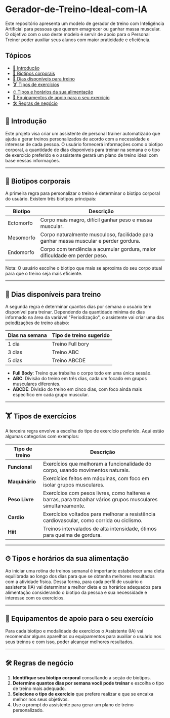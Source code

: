 # Gerador-de-Treino-Ideal-com-IA
Este repositório apresenta um modelo de gerador de treino com Inteligência Artificial para pessoas que querem emagrecer ou ganhar massa muscular. O objetivo com o uso deste modelo é servir de apoio para o Personal Treiner poder auxiliar seus alunos com maior praticidade e eficiência.

## Tópicos
- [📝 Introdução](#-Introdução)
- [💪 Biotipos corporais](#-Biotipos-corporais)
- [📅 Dias disponíveis para treino](#-Dias-disponíveis-para-treino)
- [🏋️ Tipos de exercícios](#-Tipos-de-exercícios)
- [⏱ Tipos e horários da sua alimentação](#-Tipos-e-horários-da-sua-alimentação)
- [📌 Equipamentos de apoio para o seu exercício](#-Materiaal-de-apoio-para-o-seu-tipo-físico)
- [🛠️ Regras de negócio](#-Regras-de-negócio)


## 📝 Introdução
Este projeto visa criar um assistente de personal trainer automatizado que ajuda a gerar treinos personalizados de acordo com a necessidade e interesse de cada pessoa. O usuário fornecerá informações como o biotipo corporal, a quantidade de dias disponíveis para treinar na semana e o tipo de exercício preferido e o assistente gerará um plano de treino ideal com base nessas informações.

---

## 💪 Biotipos corporais
A primeira regra para personalizar o treino é determinar o biotipo corporal do usuário. Existem três biotipos principais:

| **Biotipo** | **Descrição**                                                                         |
| ----------- | ------------------------------------------------------------------------------------- |
| Ectomorfo   |	Corpo mais magro, difícil ganhar peso e massa muscular.                               |
| Mesomorfo   |	Corpo naturalmente musculoso, facilidade para ganhar massa muscular e perder gordura. |
| Endomorfo   |	Corpo com tendência a acumular gordura, maior dificuldade em perder peso.             |

Nota: O usuário escolhe o biotipo que mais se aproxima do seu corpo atual para que o treino seja mais eficiente.

---

## 📅 Dias disponíveis para treino
A segunda regra é determinar quantos dias por semana o usuário tem disponível para treinar. Dependendo da quantidade mínima de dias informado na área da variável "Periodização", o assistente vai criar uma das peiodizações de treino abaixo:

| **Dias na semana** | **Tipo de treino sugerido** |
| ------------------ | --------------------------- |
| 1 dia              | Treino Full bory            |
| 3 dias             | Treino ABC                  |
| 5 dias             | Treino ABCDE                |

- **Full Body**: Treino que trabalha o corpo todo em uma única sessão.
- **ABC**: Divisão do treino em três dias, cada um focado em grupos musculares diferentes.
- **ABCDE**: Divisão do treino em cinco dias, com foco ainda mais específico em cada grupo muscular.
---

## 🏋️ Tipos de exercícios
A terceira regra envolve a escolha do tipo de exercício preferido. Aqui estão algumas categorias com exemplos:

| **Tipo de treino** | **Descrição**                                                                                                 |
| ------------------ | ------------------------------------------------------------------------------------------------------------- |
| **Funcional**      | Exercícios que melhoram a funcionalidade do corpo, usando movimentos naturais.                                |
| **Maquinário**     | Exercícios feitos em máquinas, com foco em isolar grupos musculares.                                          |
| **Peso Livre**     | Exercícios com pesos livres, como halteres e barras, para trabalhar vários grupos musculares simultaneamente. |
| **Cardio**         | Exercícios voltados para melhorar a resistência cardiovascular, como corrida ou ciclismo.                     |
| **Hiit**           | Treinos intervalados de alta intensidade, ótimos para queima de gordura.                                      |

---

## ⏱ Tipos e horários da sua alimentação
Ao iniciar uma rotina de treinos semanal é importante estabelecer uma dieta equilibrada ao longo dos dias para que se obtenha melhores resultados com a atividade física. Dessa forma, para cada perfil de usuário o assistente (IA) vai determinar a melhor dieta e os horários adequados para alimentação considerando o biotipo da pessoa e sua necessidade e interesse com os exercícios.

---

## 📌 Equipamentos de apoio para o seu exercício
Para cada biotipo e modalidade de exercícios o Assistente (IA) vai recomendar alguns aparelhos ou equipamentos para auxiliar o usuário nos seus treinos e com isso, poder alcançar melhores resultados.

---

## 🛠️ Regras de negócio

1. **Identifique seu biotipo corporal** consultando a seção de biotipos.
2. **Determine quantos dias por semana você pode treinar** e escolha o tipo de treino mais adequado.
3. **Selecione o tipo de exercício** que prefere realizar e que se encaixa melhor nos seus objetivos.
4. Use o prompt do assistente para gerar um plano de treino personalizado.

